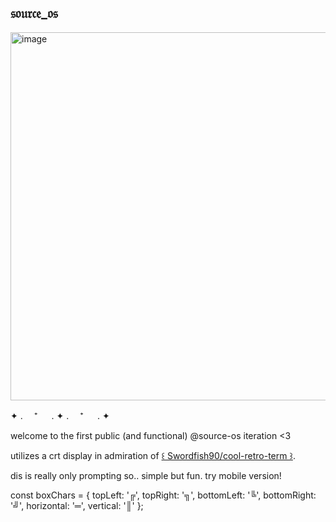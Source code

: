 ## 𝔰𝔬𝔲𝔯𝔠𝔢_𝔬𝔰

<img width="589" alt="image" src="https://github.com/user-attachments/assets/46bdb481-2ce6-4f18-96ec-973479372e50" />

✦ . 　⁺ 　 . ✦ . 　⁺ 　 . ✦

welcome to the first public (and functional) @source-os iteration <3 

utilizes a crt display in admiration of [꒰ Swordfish90/cool-retro-term ꒱](https://github.com/Swordfish90/cool-retro-term).

dis is really only prompting so.. simple but fun. try mobile version!

const boxChars = {
  topLeft: '╔',
  topRight: '╗',
  bottomLeft: '╚',
  bottomRight: '╝',
  horizontal: '═',
  vertical: '║'
};
